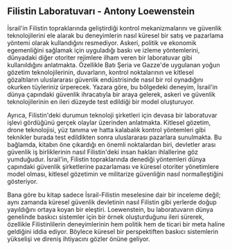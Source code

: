 ## Filistin Laboratuvarı - Antony Loewenstein

İsrail'in Filistin topraklarında geliştirdiği kontrol mekanizmalarını ve güvenlik teknolojilerini ele alarak bu deneyimlerin nasıl küresel bir satış ve pazarlama yöntemi olarak kullandığını resmediyor. Askeri, politik ve ekonomik egemenliğini sağlamak için uyguladığı baskı ve izleme yöntemlerini, dünyadaki diğer otoriter rejimlere ilham veren bir laboratuvar gibi kullanıldığını anlatmakta. Özellikle Batı Şeria ve Gazze'de uygulanan yoğun gözetim teknolojilerinin, duvarların, kontrol noktalarının ve kitlesel gözaltıların uluslararası güvenlik endüstrisinde nasıl bir rol oynadığını okurken tüyleriniz ürperecek. Yazara göre, bu bölgedeki deneyim, İsrail'in dünya çapındaki güvenlik ihracatıyla bir araya gelerek, askeri ve güvenlik teknolojilerinin en ileri düzeyde test edildiği bir model oluşturuyor.

Ayrıca, Filistin'deki durumun teknoloji şirketleri için devasa bir laboratuvar işlevi gördüğünü gerçek olaylar üzerinden anlatmakta. Kitlesel gözetim, drone teknolojisi, yüz tanıma ve hatta kalabalık kontrol yöntemleri gibi teknikler burada test edildikten sonra uluslararası pazarlara sunulmakta. Bu bağlamda, kitabın öne çıkardığı en önemli noktalardan biri, devletler arası güvenlik iş birliklerinin nasıl Filistin'deki insan hakları ihlallerine göz yumduğudur. İsrail'in, Filistin topraklarında denediği yöntemleri dünya çapındaki güvenlik şirketlerine pazarlaması ve küresel otoriter yönetimlere model olması, kitlesel gözetimin ve militarize güvenliğin nasıl normalleştiğini gösteriyor.

Bana göre bu kitap sadece İsrail-Filistin meselesine dair bir inceleme değil; aynı zamanda küresel güvenlik devletinin nasıl Filistin gibi yerlerde doğup yayıldığını ortaya koyan bir eleştiri. Loewenstein, bu laboratuvarın dünya genelinde baskıcı sistemler için bir örnek oluşturduğunu ileri sürerek, özellikle Filistinlilerin deneyimlerinin hem politik hem de ticari bir meta haline geldiğini iddia ediyor. Böylece küresel bir perspektiften baskıcı sistemlerin yükselişi ve direniş ihtiyacını gözler önüne geliyor.












